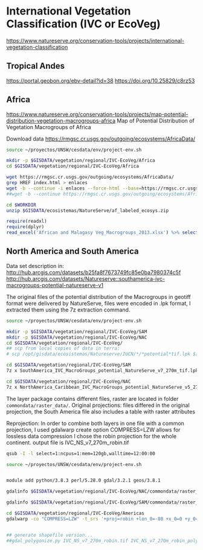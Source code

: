 # International Vegetation Classification (IVC or EcoVeg)
https://www.natureserve.org/conservation-tools/projects/international-vegetation-classification

## Tropical Andes

https://portal.geobon.org/ebv-detail?id=38
https://doi.org/10.25829/c8rz53

## Africa
https://www.natureserve.org/conservation-tools/projects/map-potential-distribution-vegetation-macrogroups-africa
Map of Potential Distribution of Vegetation Macrogroups of Africa

Download data
https://rmgsc.cr.usgs.gov/outgoing/ecosystems/AfricaData/

```sh
source ~/proyectos/UNSW/cesdata/env/project-env.sh

mkdir -p $GISDATA/vegetation/regional/IVC-EcoVeg/Africa
cd $GISDATA/vegetation/regional/IVC-EcoVeg/Africa

wget https://rmgsc.cr.usgs.gov/outgoing/ecosystems/AfricaData/
grep HREF index.html > enlaces
wget -b --continue -i enlaces --force-html --base=https://rmgsc.cr.usgs.gov/
##wget -b --continue https://rmgsc.cr.usgs.gov/outgoing/ecosystems/AfricaData/af_labeled_ecosys.zip
```

```sh
cd $WORKDIR
unzip $GISDATA/ecosistemas/NatureServe/af_labeled_ecosys.zip
```

```r
require(readxl)
require(dplyr)
read_excel('African and Malagasy Veg_Macrogroups_2013.xlsx') %>% select('FORMATION') %>% table
```


## North America and South America

Data set description in:
http://hub.arcgis.com/datasets/b25fa8f7673749fc85e0ba7980374c5f
http://hub.arcgis.com/datasets/Natureserve::southamerica-ivc-macrogroups-potential-natureserve-v1

 The original files of the potential distribution of the Macrogroups in geotiff format were delivered by NatureServe, files were encoded in .lpk format, I extracted them using the 7z extraction command.

```sh
source ~/proyectos/UNSW/cesdata/env/project-env.sh

mkdir -p $GISDATA/vegetation/regional/IVC-EcoVeg/SAM
mkdir -p $GISDATA/vegetation/regional/IVC-EcoVeg/NAC
cd $GISDATA/vegetation/regional/IVC-EcoVeg/
## scp from local copies of data in terra:
# scp /opt/gisdata/ecosistemas/Natureserve/IUCN/*/*potential*tif.lpk $zID@kdm.restech.unsw.edu.au:/srv/scratch/cesdata/gisdata/vegetation/regional/IVC-EcoVeg/...

cd $GISDATA/vegetation/regional/IVC-EcoVeg/SAM
7z x SouthAmerica_IVC_MacroGroups_potential_NatureServe_v7_270m_tif.lpk

cd $GISDATA/vegetation/regional/IVC-EcoVeg/NAC
7z x NorthAmerica_Caribbean_IVC_MacroGroups_potential_NatureServe_v5_270m_tif.lpk

```
The layer package contains different files, raster are located in folder `commondata/raster_data/`. Original projections: files differed in the original projection, the South America file also includes a table with raster attributes

Reprojection: In order to combine both layers in one file with a common projection, I used gdalwarp create option COMPRESS=LZW allows for lossless data compression   I chose the robin projection for the whole continent. output file is IVC_NS_v7_270m_robin.tif

```sh
qsub -I -l select=1:ncpus=1:mem=120gb,walltime=12:00:00

source ~/proyectos/UNSW/cesdata/env/project-env.sh


module add python/3.8.3 perl/5.28.0 gdal/3.2.1 geos/3.8.1

gdalinfo $GISDATA/vegetation/regional/IVC-EcoVeg/NAC/commondata/raster_data/NorthAmerica_Caribbean_IVC_MacroGroups_potential_NatureServe_v5_270m.tif

gdalinfo $GISDATA/vegetation/regional/IVC-EcoVeg/SAM/commondata/raster_data/SouthAmerica_IVC_MacroGroups_potential_NatureServe_v7_270m.tif | less

cd $GISDATA/vegetation/regional/IVC-EcoVeg/Americas
gdalwarp -co "COMPRESS=LZW" -t_srs '+proj=robin +lon_0=-80 +x_0=0 +y_0=0 +datum=WGS84 +units=m +no_defs +ellps=WGS84 +towgs84=0,0,0' $GISDATA/vegetation/regional/IVC-EcoVeg/NAC/commondata/raster_data/NorthAmerica_Caribbean_IVC_MacroGroups_potential_NatureServe_v5_270m.tif $GISDATA/vegetation/regional/IVC-EcoVeg/SAM/commondata/raster_data/SouthAmerica_IVC_MacroGroups_potential_NatureServe_v7_270m.tif $GISDATA/vegetation/regional/IVC-EcoVeg/Americas/IVC_NS_v7_270m_robin.tif


## generate shapefile version...
##gdal_polygonize.py IVC_NS_v7_270m_robin.tif IVC_NS_v7_270m_robin_polygons.shp
```
